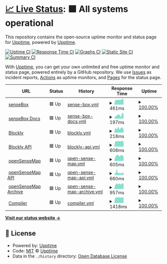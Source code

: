 # [📈 Live Status](https://upptime.github.io/upptime): <!--live status--> **🟩 All systems operational**

This repository contains the open-source uptime monitor and status page for [Upptime](https://upptime.js.org), powered by [Upptime](https://github.com/upptime/upptime).

[![Uptime CI](https://github.com/sensebox/upptime/workflows/Uptime%20CI/badge.svg)](https://github.com/sensebox/upptime/actions?query=workflow%3A%22Uptime+CI%22)
[![Response Time CI](https://github.com/sensebox/upptime/workflows/Response%20Time%20CI/badge.svg)](https://github.com/sensebox/upptime/actions?query=workflow%3A%22Response+Time+CI%22)
[![Graphs CI](https://github.com/sensebox/upptime/workflows/Graphs%20CI/badge.svg)](https://github.com/sensebox/upptime/actions?query=workflow%3A%22Graphs+CI%22)
[![Static Site CI](https://github.com/sensebox/upptime/workflows/Static%20Site%20CI/badge.svg)](https://github.com/sensebox/upptime/actions?query=workflow%3A%22Static+Site+CI%22)
[![Summary CI](https://github.com/sensebox/upptime/workflows/Summary%20CI/badge.svg)](https://github.com/sensebox/upptime/actions?query=workflow%3A%22Summary+CI%22)

With [Upptime](https://upptime.js.org), you can get your own unlimited and free uptime monitor and status page, powered entirely by a GitHub repository. We use [Issues](https://github.com/upptime/upptime/issues) as incident reports, [Actions](https://github.com/sensebox/upptime/actions) as uptime monitors, and [Pages](https://upptime.github.io/upptime) for the status page.

<!--start: status pages-->
<!-- This summary is generated by Upptime (https://github.com/upptime/upptime) -->
<!-- Do not edit this manually, your changes will be overwritten -->
<!-- prettier-ignore -->
| URL | Status | History | Response Time | Uptime |
| --- | ------ | ------- | ------------- | ------ |
| <img alt="" src="https://favicons.githubusercontent.com/sensebox.de" height="13"> [senseBox](https://sensebox.de) | 🟩 Up | [sense-box.yml](https://github.com/sensebox/upptime/commits/HEAD/history/sense-box.yml) | <details><summary><img alt="Response time graph" src="./graphs/sense-box/response-time-week.png" height="20"> 461ms</summary><br><a href="https://status.sensebox.de/history/sense-box"><img alt="Response time 494" src="https://img.shields.io/endpoint?url=https%3A%2F%2Fraw.githubusercontent.com%2Fsensebox%2Fupptime%2FHEAD%2Fapi%2Fsense-box%2Fresponse-time.json"></a><br><a href="https://status.sensebox.de/history/sense-box"><img alt="24-hour response time 473" src="https://img.shields.io/endpoint?url=https%3A%2F%2Fraw.githubusercontent.com%2Fsensebox%2Fupptime%2FHEAD%2Fapi%2Fsense-box%2Fresponse-time-day.json"></a><br><a href="https://status.sensebox.de/history/sense-box"><img alt="7-day response time 461" src="https://img.shields.io/endpoint?url=https%3A%2F%2Fraw.githubusercontent.com%2Fsensebox%2Fupptime%2FHEAD%2Fapi%2Fsense-box%2Fresponse-time-week.json"></a><br><a href="https://status.sensebox.de/history/sense-box"><img alt="30-day response time 426" src="https://img.shields.io/endpoint?url=https%3A%2F%2Fraw.githubusercontent.com%2Fsensebox%2Fupptime%2FHEAD%2Fapi%2Fsense-box%2Fresponse-time-month.json"></a><br><a href="https://status.sensebox.de/history/sense-box"><img alt="1-year response time 481" src="https://img.shields.io/endpoint?url=https%3A%2F%2Fraw.githubusercontent.com%2Fsensebox%2Fupptime%2FHEAD%2Fapi%2Fsense-box%2Fresponse-time-year.json"></a></details> | <details><summary><a href="https://status.sensebox.de/history/sense-box">100.00%</a></summary><a href="https://status.sensebox.de/history/sense-box"><img alt="All-time uptime 100.00%" src="https://img.shields.io/endpoint?url=https%3A%2F%2Fraw.githubusercontent.com%2Fsensebox%2Fupptime%2FHEAD%2Fapi%2Fsense-box%2Fuptime.json"></a><br><a href="https://status.sensebox.de/history/sense-box"><img alt="24-hour uptime 100.00%" src="https://img.shields.io/endpoint?url=https%3A%2F%2Fraw.githubusercontent.com%2Fsensebox%2Fupptime%2FHEAD%2Fapi%2Fsense-box%2Fuptime-day.json"></a><br><a href="https://status.sensebox.de/history/sense-box"><img alt="7-day uptime 100.00%" src="https://img.shields.io/endpoint?url=https%3A%2F%2Fraw.githubusercontent.com%2Fsensebox%2Fupptime%2FHEAD%2Fapi%2Fsense-box%2Fuptime-week.json"></a><br><a href="https://status.sensebox.de/history/sense-box"><img alt="30-day uptime 100.00%" src="https://img.shields.io/endpoint?url=https%3A%2F%2Fraw.githubusercontent.com%2Fsensebox%2Fupptime%2FHEAD%2Fapi%2Fsense-box%2Fuptime-month.json"></a><br><a href="https://status.sensebox.de/history/sense-box"><img alt="1-year uptime 100.00%" src="https://img.shields.io/endpoint?url=https%3A%2F%2Fraw.githubusercontent.com%2Fsensebox%2Fupptime%2FHEAD%2Fapi%2Fsense-box%2Fuptime-year.json"></a></details>
| <img alt="" src="https://favicons.githubusercontent.com/docs.sensebox.de" height="13"> [senseBox Docs](https://docs.sensebox.de) | 🟩 Up | [sense-box-docs.yml](https://github.com/sensebox/upptime/commits/HEAD/history/sense-box-docs.yml) | <details><summary><img alt="Response time graph" src="./graphs/sense-box-docs/response-time-week.png" height="20"> 197ms</summary><br><a href="https://status.sensebox.de/history/sense-box-docs"><img alt="Response time 349" src="https://img.shields.io/endpoint?url=https%3A%2F%2Fraw.githubusercontent.com%2Fsensebox%2Fupptime%2FHEAD%2Fapi%2Fsense-box-docs%2Fresponse-time.json"></a><br><a href="https://status.sensebox.de/history/sense-box-docs"><img alt="24-hour response time 136" src="https://img.shields.io/endpoint?url=https%3A%2F%2Fraw.githubusercontent.com%2Fsensebox%2Fupptime%2FHEAD%2Fapi%2Fsense-box-docs%2Fresponse-time-day.json"></a><br><a href="https://status.sensebox.de/history/sense-box-docs"><img alt="7-day response time 197" src="https://img.shields.io/endpoint?url=https%3A%2F%2Fraw.githubusercontent.com%2Fsensebox%2Fupptime%2FHEAD%2Fapi%2Fsense-box-docs%2Fresponse-time-week.json"></a><br><a href="https://status.sensebox.de/history/sense-box-docs"><img alt="30-day response time 459" src="https://img.shields.io/endpoint?url=https%3A%2F%2Fraw.githubusercontent.com%2Fsensebox%2Fupptime%2FHEAD%2Fapi%2Fsense-box-docs%2Fresponse-time-month.json"></a><br><a href="https://status.sensebox.de/history/sense-box-docs"><img alt="1-year response time 352" src="https://img.shields.io/endpoint?url=https%3A%2F%2Fraw.githubusercontent.com%2Fsensebox%2Fupptime%2FHEAD%2Fapi%2Fsense-box-docs%2Fresponse-time-year.json"></a></details> | <details><summary><a href="https://status.sensebox.de/history/sense-box-docs">100.00%</a></summary><a href="https://status.sensebox.de/history/sense-box-docs"><img alt="All-time uptime 99.98%" src="https://img.shields.io/endpoint?url=https%3A%2F%2Fraw.githubusercontent.com%2Fsensebox%2Fupptime%2FHEAD%2Fapi%2Fsense-box-docs%2Fuptime.json"></a><br><a href="https://status.sensebox.de/history/sense-box-docs"><img alt="24-hour uptime 100.00%" src="https://img.shields.io/endpoint?url=https%3A%2F%2Fraw.githubusercontent.com%2Fsensebox%2Fupptime%2FHEAD%2Fapi%2Fsense-box-docs%2Fuptime-day.json"></a><br><a href="https://status.sensebox.de/history/sense-box-docs"><img alt="7-day uptime 100.00%" src="https://img.shields.io/endpoint?url=https%3A%2F%2Fraw.githubusercontent.com%2Fsensebox%2Fupptime%2FHEAD%2Fapi%2Fsense-box-docs%2Fuptime-week.json"></a><br><a href="https://status.sensebox.de/history/sense-box-docs"><img alt="30-day uptime 99.89%" src="https://img.shields.io/endpoint?url=https%3A%2F%2Fraw.githubusercontent.com%2Fsensebox%2Fupptime%2FHEAD%2Fapi%2Fsense-box-docs%2Fuptime-month.json"></a><br><a href="https://status.sensebox.de/history/sense-box-docs"><img alt="1-year uptime 99.98%" src="https://img.shields.io/endpoint?url=https%3A%2F%2Fraw.githubusercontent.com%2Fsensebox%2Fupptime%2FHEAD%2Fapi%2Fsense-box-docs%2Fuptime-year.json"></a></details>
| <img alt="" src="https://favicons.githubusercontent.com/blockly.sensebox.de" height="13"> [Blockly](https://blockly.sensebox.de/ardublockly/?board=sensebox-mcu) | 🟩 Up | [blockly.yml](https://github.com/sensebox/upptime/commits/HEAD/history/blockly.yml) | <details><summary><img alt="Response time graph" src="./graphs/blockly/response-time-week.png" height="20"> 218ms</summary><br><a href="https://status.sensebox.de/history/blockly"><img alt="Response time 293" src="https://img.shields.io/endpoint?url=https%3A%2F%2Fraw.githubusercontent.com%2Fsensebox%2Fupptime%2FHEAD%2Fapi%2Fblockly%2Fresponse-time.json"></a><br><a href="https://status.sensebox.de/history/blockly"><img alt="24-hour response time 329" src="https://img.shields.io/endpoint?url=https%3A%2F%2Fraw.githubusercontent.com%2Fsensebox%2Fupptime%2FHEAD%2Fapi%2Fblockly%2Fresponse-time-day.json"></a><br><a href="https://status.sensebox.de/history/blockly"><img alt="7-day response time 218" src="https://img.shields.io/endpoint?url=https%3A%2F%2Fraw.githubusercontent.com%2Fsensebox%2Fupptime%2FHEAD%2Fapi%2Fblockly%2Fresponse-time-week.json"></a><br><a href="https://status.sensebox.de/history/blockly"><img alt="30-day response time 262" src="https://img.shields.io/endpoint?url=https%3A%2F%2Fraw.githubusercontent.com%2Fsensebox%2Fupptime%2FHEAD%2Fapi%2Fblockly%2Fresponse-time-month.json"></a><br><a href="https://status.sensebox.de/history/blockly"><img alt="1-year response time 294" src="https://img.shields.io/endpoint?url=https%3A%2F%2Fraw.githubusercontent.com%2Fsensebox%2Fupptime%2FHEAD%2Fapi%2Fblockly%2Fresponse-time-year.json"></a></details> | <details><summary><a href="https://status.sensebox.de/history/blockly">100.00%</a></summary><a href="https://status.sensebox.de/history/blockly"><img alt="All-time uptime 99.98%" src="https://img.shields.io/endpoint?url=https%3A%2F%2Fraw.githubusercontent.com%2Fsensebox%2Fupptime%2FHEAD%2Fapi%2Fblockly%2Fuptime.json"></a><br><a href="https://status.sensebox.de/history/blockly"><img alt="24-hour uptime 100.00%" src="https://img.shields.io/endpoint?url=https%3A%2F%2Fraw.githubusercontent.com%2Fsensebox%2Fupptime%2FHEAD%2Fapi%2Fblockly%2Fuptime-day.json"></a><br><a href="https://status.sensebox.de/history/blockly"><img alt="7-day uptime 100.00%" src="https://img.shields.io/endpoint?url=https%3A%2F%2Fraw.githubusercontent.com%2Fsensebox%2Fupptime%2FHEAD%2Fapi%2Fblockly%2Fuptime-week.json"></a><br><a href="https://status.sensebox.de/history/blockly"><img alt="30-day uptime 99.89%" src="https://img.shields.io/endpoint?url=https%3A%2F%2Fraw.githubusercontent.com%2Fsensebox%2Fupptime%2FHEAD%2Fapi%2Fblockly%2Fuptime-month.json"></a><br><a href="https://status.sensebox.de/history/blockly"><img alt="1-year uptime 99.98%" src="https://img.shields.io/endpoint?url=https%3A%2F%2Fraw.githubusercontent.com%2Fsensebox%2Fupptime%2FHEAD%2Fapi%2Fblockly%2Fuptime-year.json"></a></details>
| <img alt="" src="https://favicons.githubusercontent.com/api.blockly.sensebox.de" height="13"> [Blockly API](https://api.blockly.sensebox.de/tutorial/) | 🟩 Up | [blockly-api.yml](https://github.com/sensebox/upptime/commits/HEAD/history/blockly-api.yml) | <details><summary><img alt="Response time graph" src="./graphs/blockly-api/response-time-week.png" height="20"> 608ms</summary><br><a href="https://status.sensebox.de/history/blockly-api"><img alt="Response time 721" src="https://img.shields.io/endpoint?url=https%3A%2F%2Fraw.githubusercontent.com%2Fsensebox%2Fupptime%2FHEAD%2Fapi%2Fblockly-api%2Fresponse-time.json"></a><br><a href="https://status.sensebox.de/history/blockly-api"><img alt="24-hour response time 622" src="https://img.shields.io/endpoint?url=https%3A%2F%2Fraw.githubusercontent.com%2Fsensebox%2Fupptime%2FHEAD%2Fapi%2Fblockly-api%2Fresponse-time-day.json"></a><br><a href="https://status.sensebox.de/history/blockly-api"><img alt="7-day response time 608" src="https://img.shields.io/endpoint?url=https%3A%2F%2Fraw.githubusercontent.com%2Fsensebox%2Fupptime%2FHEAD%2Fapi%2Fblockly-api%2Fresponse-time-week.json"></a><br><a href="https://status.sensebox.de/history/blockly-api"><img alt="30-day response time 702" src="https://img.shields.io/endpoint?url=https%3A%2F%2Fraw.githubusercontent.com%2Fsensebox%2Fupptime%2FHEAD%2Fapi%2Fblockly-api%2Fresponse-time-month.json"></a><br><a href="https://status.sensebox.de/history/blockly-api"><img alt="1-year response time 729" src="https://img.shields.io/endpoint?url=https%3A%2F%2Fraw.githubusercontent.com%2Fsensebox%2Fupptime%2FHEAD%2Fapi%2Fblockly-api%2Fresponse-time-year.json"></a></details> | <details><summary><a href="https://status.sensebox.de/history/blockly-api">100.00%</a></summary><a href="https://status.sensebox.de/history/blockly-api"><img alt="All-time uptime 99.70%" src="https://img.shields.io/endpoint?url=https%3A%2F%2Fraw.githubusercontent.com%2Fsensebox%2Fupptime%2FHEAD%2Fapi%2Fblockly-api%2Fuptime.json"></a><br><a href="https://status.sensebox.de/history/blockly-api"><img alt="24-hour uptime 100.00%" src="https://img.shields.io/endpoint?url=https%3A%2F%2Fraw.githubusercontent.com%2Fsensebox%2Fupptime%2FHEAD%2Fapi%2Fblockly-api%2Fuptime-day.json"></a><br><a href="https://status.sensebox.de/history/blockly-api"><img alt="7-day uptime 100.00%" src="https://img.shields.io/endpoint?url=https%3A%2F%2Fraw.githubusercontent.com%2Fsensebox%2Fupptime%2FHEAD%2Fapi%2Fblockly-api%2Fuptime-week.json"></a><br><a href="https://status.sensebox.de/history/blockly-api"><img alt="30-day uptime 100.00%" src="https://img.shields.io/endpoint?url=https%3A%2F%2Fraw.githubusercontent.com%2Fsensebox%2Fupptime%2FHEAD%2Fapi%2Fblockly-api%2Fuptime-month.json"></a><br><a href="https://status.sensebox.de/history/blockly-api"><img alt="1-year uptime 99.69%" src="https://img.shields.io/endpoint?url=https%3A%2F%2Fraw.githubusercontent.com%2Fsensebox%2Fupptime%2FHEAD%2Fapi%2Fblockly-api%2Fuptime-year.json"></a></details>
| <img alt="" src="https://favicons.githubusercontent.com/opensensemap.org" height="13"> [openSenseMap](https://opensensemap.org) | 🟩 Up | [open-sense-map.yml](https://github.com/sensebox/upptime/commits/HEAD/history/open-sense-map.yml) | <details><summary><img alt="Response time graph" src="./graphs/open-sense-map/response-time-week.png" height="20"> 605ms</summary><br><a href="https://status.sensebox.de/history/open-sense-map"><img alt="Response time 676" src="https://img.shields.io/endpoint?url=https%3A%2F%2Fraw.githubusercontent.com%2Fsensebox%2Fupptime%2FHEAD%2Fapi%2Fopen-sense-map%2Fresponse-time.json"></a><br><a href="https://status.sensebox.de/history/open-sense-map"><img alt="24-hour response time 666" src="https://img.shields.io/endpoint?url=https%3A%2F%2Fraw.githubusercontent.com%2Fsensebox%2Fupptime%2FHEAD%2Fapi%2Fopen-sense-map%2Fresponse-time-day.json"></a><br><a href="https://status.sensebox.de/history/open-sense-map"><img alt="7-day response time 605" src="https://img.shields.io/endpoint?url=https%3A%2F%2Fraw.githubusercontent.com%2Fsensebox%2Fupptime%2FHEAD%2Fapi%2Fopen-sense-map%2Fresponse-time-week.json"></a><br><a href="https://status.sensebox.de/history/open-sense-map"><img alt="30-day response time 687" src="https://img.shields.io/endpoint?url=https%3A%2F%2Fraw.githubusercontent.com%2Fsensebox%2Fupptime%2FHEAD%2Fapi%2Fopen-sense-map%2Fresponse-time-month.json"></a><br><a href="https://status.sensebox.de/history/open-sense-map"><img alt="1-year response time 683" src="https://img.shields.io/endpoint?url=https%3A%2F%2Fraw.githubusercontent.com%2Fsensebox%2Fupptime%2FHEAD%2Fapi%2Fopen-sense-map%2Fresponse-time-year.json"></a></details> | <details><summary><a href="https://status.sensebox.de/history/open-sense-map">100.00%</a></summary><a href="https://status.sensebox.de/history/open-sense-map"><img alt="All-time uptime 99.99%" src="https://img.shields.io/endpoint?url=https%3A%2F%2Fraw.githubusercontent.com%2Fsensebox%2Fupptime%2FHEAD%2Fapi%2Fopen-sense-map%2Fuptime.json"></a><br><a href="https://status.sensebox.de/history/open-sense-map"><img alt="24-hour uptime 100.00%" src="https://img.shields.io/endpoint?url=https%3A%2F%2Fraw.githubusercontent.com%2Fsensebox%2Fupptime%2FHEAD%2Fapi%2Fopen-sense-map%2Fuptime-day.json"></a><br><a href="https://status.sensebox.de/history/open-sense-map"><img alt="7-day uptime 100.00%" src="https://img.shields.io/endpoint?url=https%3A%2F%2Fraw.githubusercontent.com%2Fsensebox%2Fupptime%2FHEAD%2Fapi%2Fopen-sense-map%2Fuptime-week.json"></a><br><a href="https://status.sensebox.de/history/open-sense-map"><img alt="30-day uptime 100.00%" src="https://img.shields.io/endpoint?url=https%3A%2F%2Fraw.githubusercontent.com%2Fsensebox%2Fupptime%2FHEAD%2Fapi%2Fopen-sense-map%2Fuptime-month.json"></a><br><a href="https://status.sensebox.de/history/open-sense-map"><img alt="1-year uptime 99.99%" src="https://img.shields.io/endpoint?url=https%3A%2F%2Fraw.githubusercontent.com%2Fsensebox%2Fupptime%2FHEAD%2Fapi%2Fopen-sense-map%2Fuptime-year.json"></a></details>
| <img alt="" src="https://favicons.githubusercontent.com/api.opensensemap.org" height="13"> [openSenseMap API](https://api.opensensemap.org) | 🟩 Up | [open-sense-map-api.yml](https://github.com/sensebox/upptime/commits/HEAD/history/open-sense-map-api.yml) | <details><summary><img alt="Response time graph" src="./graphs/open-sense-map-api/response-time-week.png" height="20"> 660ms</summary><br><a href="https://status.sensebox.de/history/open-sense-map-api"><img alt="Response time 662" src="https://img.shields.io/endpoint?url=https%3A%2F%2Fraw.githubusercontent.com%2Fsensebox%2Fupptime%2FHEAD%2Fapi%2Fopen-sense-map-api%2Fresponse-time.json"></a><br><a href="https://status.sensebox.de/history/open-sense-map-api"><img alt="24-hour response time 964" src="https://img.shields.io/endpoint?url=https%3A%2F%2Fraw.githubusercontent.com%2Fsensebox%2Fupptime%2FHEAD%2Fapi%2Fopen-sense-map-api%2Fresponse-time-day.json"></a><br><a href="https://status.sensebox.de/history/open-sense-map-api"><img alt="7-day response time 660" src="https://img.shields.io/endpoint?url=https%3A%2F%2Fraw.githubusercontent.com%2Fsensebox%2Fupptime%2FHEAD%2Fapi%2Fopen-sense-map-api%2Fresponse-time-week.json"></a><br><a href="https://status.sensebox.de/history/open-sense-map-api"><img alt="30-day response time 1199" src="https://img.shields.io/endpoint?url=https%3A%2F%2Fraw.githubusercontent.com%2Fsensebox%2Fupptime%2FHEAD%2Fapi%2Fopen-sense-map-api%2Fresponse-time-month.json"></a><br><a href="https://status.sensebox.de/history/open-sense-map-api"><img alt="1-year response time 675" src="https://img.shields.io/endpoint?url=https%3A%2F%2Fraw.githubusercontent.com%2Fsensebox%2Fupptime%2FHEAD%2Fapi%2Fopen-sense-map-api%2Fresponse-time-year.json"></a></details> | <details><summary><a href="https://status.sensebox.de/history/open-sense-map-api">100.00%</a></summary><a href="https://status.sensebox.de/history/open-sense-map-api"><img alt="All-time uptime 99.98%" src="https://img.shields.io/endpoint?url=https%3A%2F%2Fraw.githubusercontent.com%2Fsensebox%2Fupptime%2FHEAD%2Fapi%2Fopen-sense-map-api%2Fuptime.json"></a><br><a href="https://status.sensebox.de/history/open-sense-map-api"><img alt="24-hour uptime 100.00%" src="https://img.shields.io/endpoint?url=https%3A%2F%2Fraw.githubusercontent.com%2Fsensebox%2Fupptime%2FHEAD%2Fapi%2Fopen-sense-map-api%2Fuptime-day.json"></a><br><a href="https://status.sensebox.de/history/open-sense-map-api"><img alt="7-day uptime 100.00%" src="https://img.shields.io/endpoint?url=https%3A%2F%2Fraw.githubusercontent.com%2Fsensebox%2Fupptime%2FHEAD%2Fapi%2Fopen-sense-map-api%2Fuptime-week.json"></a><br><a href="https://status.sensebox.de/history/open-sense-map-api"><img alt="30-day uptime 99.96%" src="https://img.shields.io/endpoint?url=https%3A%2F%2Fraw.githubusercontent.com%2Fsensebox%2Fupptime%2FHEAD%2Fapi%2Fopen-sense-map-api%2Fuptime-month.json"></a><br><a href="https://status.sensebox.de/history/open-sense-map-api"><img alt="1-year uptime 99.98%" src="https://img.shields.io/endpoint?url=https%3A%2F%2Fraw.githubusercontent.com%2Fsensebox%2Fupptime%2FHEAD%2Fapi%2Fopen-sense-map-api%2Fuptime-year.json"></a></details>
| <img alt="" src="https://favicons.githubusercontent.com/archive.opensensemap.org" height="13"> [openSenseMap Archive](https://archive.opensensemap.org/) | 🟩 Up | [open-sense-map-archive.yml](https://github.com/sensebox/upptime/commits/HEAD/history/open-sense-map-archive.yml) | <details><summary><img alt="Response time graph" src="./graphs/open-sense-map-archive/response-time-week.png" height="20"> 957ms</summary><br><a href="https://status.sensebox.de/history/open-sense-map-archive"><img alt="Response time 1098" src="https://img.shields.io/endpoint?url=https%3A%2F%2Fraw.githubusercontent.com%2Fsensebox%2Fupptime%2FHEAD%2Fapi%2Fopen-sense-map-archive%2Fresponse-time.json"></a><br><a href="https://status.sensebox.de/history/open-sense-map-archive"><img alt="24-hour response time 849" src="https://img.shields.io/endpoint?url=https%3A%2F%2Fraw.githubusercontent.com%2Fsensebox%2Fupptime%2FHEAD%2Fapi%2Fopen-sense-map-archive%2Fresponse-time-day.json"></a><br><a href="https://status.sensebox.de/history/open-sense-map-archive"><img alt="7-day response time 957" src="https://img.shields.io/endpoint?url=https%3A%2F%2Fraw.githubusercontent.com%2Fsensebox%2Fupptime%2FHEAD%2Fapi%2Fopen-sense-map-archive%2Fresponse-time-week.json"></a><br><a href="https://status.sensebox.de/history/open-sense-map-archive"><img alt="30-day response time 1140" src="https://img.shields.io/endpoint?url=https%3A%2F%2Fraw.githubusercontent.com%2Fsensebox%2Fupptime%2FHEAD%2Fapi%2Fopen-sense-map-archive%2Fresponse-time-month.json"></a><br><a href="https://status.sensebox.de/history/open-sense-map-archive"><img alt="1-year response time 1113" src="https://img.shields.io/endpoint?url=https%3A%2F%2Fraw.githubusercontent.com%2Fsensebox%2Fupptime%2FHEAD%2Fapi%2Fopen-sense-map-archive%2Fresponse-time-year.json"></a></details> | <details><summary><a href="https://status.sensebox.de/history/open-sense-map-archive">100.00%</a></summary><a href="https://status.sensebox.de/history/open-sense-map-archive"><img alt="All-time uptime 99.99%" src="https://img.shields.io/endpoint?url=https%3A%2F%2Fraw.githubusercontent.com%2Fsensebox%2Fupptime%2FHEAD%2Fapi%2Fopen-sense-map-archive%2Fuptime.json"></a><br><a href="https://status.sensebox.de/history/open-sense-map-archive"><img alt="24-hour uptime 100.00%" src="https://img.shields.io/endpoint?url=https%3A%2F%2Fraw.githubusercontent.com%2Fsensebox%2Fupptime%2FHEAD%2Fapi%2Fopen-sense-map-archive%2Fuptime-day.json"></a><br><a href="https://status.sensebox.de/history/open-sense-map-archive"><img alt="7-day uptime 100.00%" src="https://img.shields.io/endpoint?url=https%3A%2F%2Fraw.githubusercontent.com%2Fsensebox%2Fupptime%2FHEAD%2Fapi%2Fopen-sense-map-archive%2Fuptime-week.json"></a><br><a href="https://status.sensebox.de/history/open-sense-map-archive"><img alt="30-day uptime 100.00%" src="https://img.shields.io/endpoint?url=https%3A%2F%2Fraw.githubusercontent.com%2Fsensebox%2Fupptime%2FHEAD%2Fapi%2Fopen-sense-map-archive%2Fuptime-month.json"></a><br><a href="https://status.sensebox.de/history/open-sense-map-archive"><img alt="1-year uptime 99.98%" src="https://img.shields.io/endpoint?url=https%3A%2F%2Fraw.githubusercontent.com%2Fsensebox%2Fupptime%2FHEAD%2Fapi%2Fopen-sense-map-archive%2Fuptime-year.json"></a></details>
| <img alt="" src="https://favicons.githubusercontent.com/compiler.sensebox.de" height="13"> [Compiler](https://compiler.sensebox.de/compile) | 🟩 Up | [compiler.yml](https://github.com/sensebox/upptime/commits/HEAD/history/compiler.yml) | <details><summary><img alt="Response time graph" src="./graphs/compiler/response-time-week.png" height="20"> 1418ms</summary><br><a href="https://status.sensebox.de/history/compiler"><img alt="Response time 1166" src="https://img.shields.io/endpoint?url=https%3A%2F%2Fraw.githubusercontent.com%2Fsensebox%2Fupptime%2FHEAD%2Fapi%2Fcompiler%2Fresponse-time.json"></a><br><a href="https://status.sensebox.de/history/compiler"><img alt="24-hour response time 1419" src="https://img.shields.io/endpoint?url=https%3A%2F%2Fraw.githubusercontent.com%2Fsensebox%2Fupptime%2FHEAD%2Fapi%2Fcompiler%2Fresponse-time-day.json"></a><br><a href="https://status.sensebox.de/history/compiler"><img alt="7-day response time 1418" src="https://img.shields.io/endpoint?url=https%3A%2F%2Fraw.githubusercontent.com%2Fsensebox%2Fupptime%2FHEAD%2Fapi%2Fcompiler%2Fresponse-time-week.json"></a><br><a href="https://status.sensebox.de/history/compiler"><img alt="30-day response time 1472" src="https://img.shields.io/endpoint?url=https%3A%2F%2Fraw.githubusercontent.com%2Fsensebox%2Fupptime%2FHEAD%2Fapi%2Fcompiler%2Fresponse-time-month.json"></a><br><a href="https://status.sensebox.de/history/compiler"><img alt="1-year response time 1204" src="https://img.shields.io/endpoint?url=https%3A%2F%2Fraw.githubusercontent.com%2Fsensebox%2Fupptime%2FHEAD%2Fapi%2Fcompiler%2Fresponse-time-year.json"></a></details> | <details><summary><a href="https://status.sensebox.de/history/compiler">100.00%</a></summary><a href="https://status.sensebox.de/history/compiler"><img alt="All-time uptime 99.69%" src="https://img.shields.io/endpoint?url=https%3A%2F%2Fraw.githubusercontent.com%2Fsensebox%2Fupptime%2FHEAD%2Fapi%2Fcompiler%2Fuptime.json"></a><br><a href="https://status.sensebox.de/history/compiler"><img alt="24-hour uptime 100.00%" src="https://img.shields.io/endpoint?url=https%3A%2F%2Fraw.githubusercontent.com%2Fsensebox%2Fupptime%2FHEAD%2Fapi%2Fcompiler%2Fuptime-day.json"></a><br><a href="https://status.sensebox.de/history/compiler"><img alt="7-day uptime 100.00%" src="https://img.shields.io/endpoint?url=https%3A%2F%2Fraw.githubusercontent.com%2Fsensebox%2Fupptime%2FHEAD%2Fapi%2Fcompiler%2Fuptime-week.json"></a><br><a href="https://status.sensebox.de/history/compiler"><img alt="30-day uptime 100.00%" src="https://img.shields.io/endpoint?url=https%3A%2F%2Fraw.githubusercontent.com%2Fsensebox%2Fupptime%2FHEAD%2Fapi%2Fcompiler%2Fuptime-month.json"></a><br><a href="https://status.sensebox.de/history/compiler"><img alt="1-year uptime 99.65%" src="https://img.shields.io/endpoint?url=https%3A%2F%2Fraw.githubusercontent.com%2Fsensebox%2Fupptime%2FHEAD%2Fapi%2Fcompiler%2Fuptime-year.json"></a></details>

<!--end: status pages-->

[**Visit our status website →**](https://upptime.github.io/upptime)

## 📄 License

- Powered by: [Upptime](https://github.com/upptime/upptime)
- Code: [MIT](./LICENSE) © [Upptime](https://upptime.js.org)
- Data in the `./history` directory: [Open Database License](https://opendatacommons.org/licenses/odbl/1-0/)
